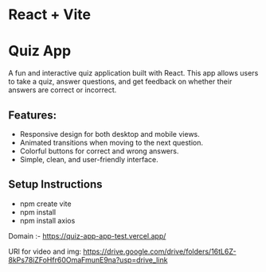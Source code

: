 # React + Vite

# Quiz App

A fun and interactive quiz application built with React. This app allows users to take a quiz, answer questions, and get feedback on whether their answers are correct or incorrect.

## Features:
- Responsive design for both desktop and mobile views.
- Animated transitions when moving to the next question.
- Colorful buttons for correct and wrong answers.
- Simple, clean, and user-friendly interface.

## Setup Instructions

- npm create vite
- npm install
- npm install axios

Domain :- https://quiz-app-app-test.vercel.app/

URl for video and img: https://drive.google.com/drive/folders/16tL6Z-8kPs78iZFoHfr60OmaFmunE9na?usp=drive_link
